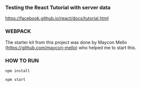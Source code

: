 ### Testing the React Tutorial with server data
https://facebook.github.io/react/docs/tutorial.html

### WEBPACK
The starter kit from this project was done by Maycon Mello (https://github.com/maycon-mello)
who helped me to start this.

### HOW TO RUN

```
npm install
```
```
npm start
```